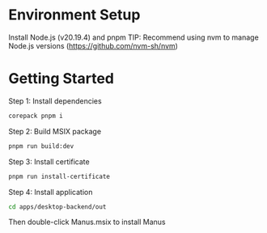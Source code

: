 # Environment Setup

Install Node.js (v20.19.4) and pnpm
TIP: Recommend using nvm to manage Node.js versions (https://github.com/nvm-sh/nvm)

# Getting Started
Step 1: Install dependencies
```bash
corepack pnpm i
```

Step 2: Build MSIX package
```bash
pnpm run build:dev
```

Step 3: Install certificate
```bash
pnpm run install-certificate
```

Step 4: Install application
```bash
cd apps/desktop-backend/out
```
Then double-click Manus.msix to install Manus






